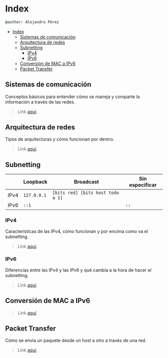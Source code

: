 # Index

``` cmd
@author: Alejandro Pérez
```

- [Index](#index)
  - [Sistemas de comunicación](#sistemas-de-comunicación)
  - [Arquitectura de redes](#arquitectura-de-redes)
  - [Subnetting](#subnetting)
    - [IPv4](#ipv4)
    - [IPv6](#ipv6)
  - [Conversión de MAC a IPv6](#conversión-de-mac-a-ipv6)
  - [Packet Transfer](#packet-transfer)

## Sistemas de comunicación

Conceptos básicos para entender cómo se maneja y comparte la información a través de las redes.

> Link [aquí](intro-sistemas-comunicacion.md).

## Arquitectura de redes

Tipos de arquitecturas y cómo funcionan por dentro.

> Link [aquí](intro-arquitectura-redes.md).

## Subnetting

|      | Loopback    | Broadcast                         | Sin especificar |
| ---- | ----------- | --------------------------------- | --------------- |
| IPv4 | `127.0.0.1` | `[bits red] [bits host todo a 1]` |                 |
| IPv6 | `::1`       |                                   | `::`            |

### IPv4

Características de las IPv4, cómo funcionan y por encima como va el subnetting.

> Link [aquí](subnetting-ipv4.md).

### IPv6

Diferencias entre las IPv4 y las IPv6 y qué cambia a la hora de hacer el subnetting.

> Link [aquí](subnetting-ipv6.md).

## Conversión de MAC a IPv6

> Link [aquí](mac-a-ipv6.md).

## Packet Transfer

Cómo se envía un paquete desde un host a otro a través de una red.

> Link [aquí](packet-transfer.md).
